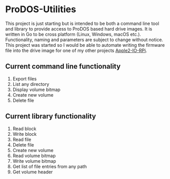 # ProDOS-Utilities
This project is just starting but is intended to be both a command line tool and library to provide access to ProDOS based hard drive images. It is written in Go to be cross platform (Linux, Windows, macOS etc.). Functionality, naming and parameters are subject to change without notice. This project was started so I would be able to automate writing the firmware file into the drive image for one of my other projects [Apple2-IO-RPi](https://github.com/tjboldt/Apple2-IO-RPi).

## Current command line functionality
1. Export files
2. List any directory
3. Display volume bitmap
4. Create new volume
5. Delete file

## Current library functionality
1. Read block
2. Write block
3. Read file
4. Delete file
5. Create new volume
6. Read volume bitmap
7. Write volume bitmap
8. Get list of file entries from any path
9. Get volume header
